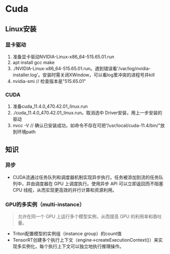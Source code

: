# Cuda
## Linux安装
### 显卡驱动
1. 准备显卡驱动NVIDIA-Linux-x86_64-515.65.01.run
1. apt install gcc make
1. ./NVIDIA-Linux-x86_64-515.65.01.run。遇到错误看'/var/log/nvidia-installer.log'。安装时需关闭XWindow，可以看log里冲突的进程号并kill
1. nvidia-smi // 检查版本是"515.65.01"

### CUDA
1. 准备cuda_11.4.0_470.42.01_linux.run
1. ./cuda_11.4.0_470.42.01_linux.run。取消选中 Driver安装，用上一步安装的驱动
1. nvcc -V // 确认已安装成功，如命令不存在可把“/usr/local/cuda-11.4/bin/”放到环境path

## 知识
### 异步
* CUDA流通过任务队列和调度器机制实现异步执行。任务被添加到流的任务队列中，并由调度器在 GPU 上调度执行。使用异步 API 可以立即返回而不阻塞 CPU 线程，从而实现更高效的并行计算和资源利用。

### GPU的多实例（multi-instance）
> 允许在同一个 GPU 上运行多个模型实例，从而提高 GPU 的利用率和吞吐量。

* Triton配置模型的实例组（instance group）的count值
* TensorRT创建多个执行上下文（engine->createExecutionContext()）来实现多实例化，每个执行上下文可以独立地执行推理操作。